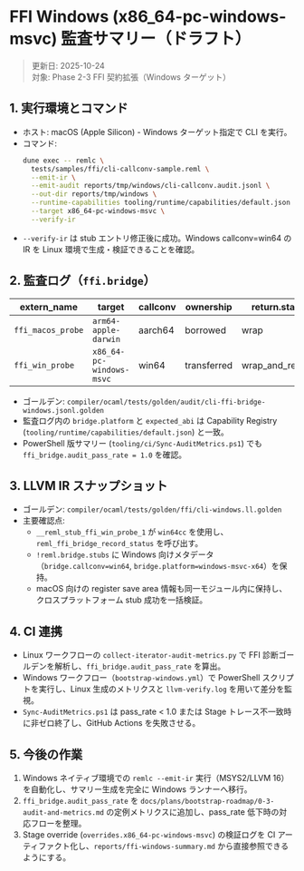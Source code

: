 # FFI Windows (x86_64-pc-windows-msvc) 監査サマリー（ドラフト）

> 更新日: 2025-10-24  
> 対象: Phase 2-3 FFI 契約拡張（Windows ターゲット）

## 1. 実行環境とコマンド
- ホスト: macOS (Apple Silicon) - Windows ターゲット指定で CLI を実行。
- コマンド:
  ```bash
  dune exec -- remlc \
    tests/samples/ffi/cli-callconv-sample.reml \
    --emit-ir \
    --emit-audit reports/tmp/windows/cli-callconv.audit.jsonl \
    --out-dir reports/tmp/windows \
    --runtime-capabilities tooling/runtime/capabilities/default.json \
    --target x86_64-pc-windows-msvc \
    --verify-ir
  ```
- `--verify-ir` は stub エントリ修正後に成功。Windows callconv=win64 の IR を Linux 環境で生成・検証できることを確認。

## 2. 監査ログ（`ffi.bridge`）

| extern_name        | target                     | callconv | ownership    | return.status      | bridge.platform    |
|--------------------|----------------------------|----------|--------------|--------------------|--------------------|
| `ffi_macos_probe`  | `arm64-apple-darwin`       | aarch64  | borrowed     | wrap               | `macos-arm64`      |
| `ffi_win_probe`    | `x86_64-pc-windows-msvc`   | win64    | transferred  | wrap_and_release   | `windows-msvc-x64` |

- ゴールデン: `compiler/ocaml/tests/golden/audit/cli-ffi-bridge-windows.jsonl.golden`  
- 監査ログ内の `bridge.platform` と `expected_abi` は Capability Registry (`tooling/runtime/capabilities/default.json`) と一致。
- PowerShell 版サマリー (`tooling/ci/Sync-AuditMetrics.ps1`) でも `ffi_bridge.audit_pass_rate = 1.0` を確認。

## 3. LLVM IR スナップショット
- ゴールデン: `compiler/ocaml/tests/golden/ffi/cli-windows.ll.golden`
- 主要確認点:
  - `__reml_stub_ffi_win_probe_1` が `win64cc` を使用し、`reml_ffi_bridge_record_status` を呼び出す。
  - `!reml.bridge.stubs` に Windows 向けメタデータ（`bridge.callconv=win64`, `bridge.platform=windows-msvc-x64`）を保持。
  - macOS 向けの register save area 情報も同一モジュール内に保持し、クロスプラットフォーム stub 成功を一括検証。

## 4. CI 連携
- Linux ワークフローの `collect-iterator-audit-metrics.py` で FFI 診断ゴールデンを解析し、`ffi_bridge.audit_pass_rate` を算出。
- Windows ワークフロー（`bootstrap-windows.yml`）で PowerShell スクリプトを実行し、Linux 生成のメトリクスと `llvm-verify.log` を用いて差分を監視。
- `Sync-AuditMetrics.ps1` は pass_rate < 1.0 または Stage トレース不一致時に非ゼロ終了し、GitHub Actions を失敗させる。

## 5. 今後の作業
1. Windows ネイティブ環境での `remlc --emit-ir` 実行（MSYS2/LLVM 16）を自動化し、サマリー生成を完全に Windows ランナーへ移行。
2. `ffi_bridge.audit_pass_rate` を `docs/plans/bootstrap-roadmap/0-3-audit-and-metrics.md` の定例メトリクスに追加し、pass_rate 低下時の対応フローを整理。
3. Stage override (`overrides.x86_64-pc-windows-msvc`) の検証ログを CI アーティファクト化し、`reports/ffi-windows-summary.md` から直接参照できるようにする。
